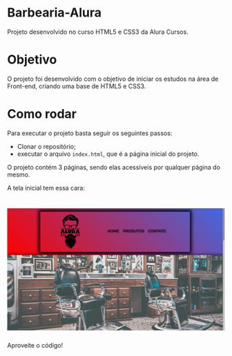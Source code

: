 # Barbearia-Alura

Projeto desenvolvido no curso HTML5 e CSS3 da Alura Cursos.

# Objetivo 

O projeto foi desenvolvido com o objetivo de iniciar os estudos na área de Front-end, criando uma base de HTML5 e CSS3.

# Como rodar

Para executar o projeto basta seguir os seguintes passos:

- Clonar o repositório;
- executar o arquivo ``` index.html ```, que é a página inicial do projeto.

O projeto contém 3 páginas, sendo elas acessíveis por qualquer página do mesmo.

A tela inicial tem essa cara:

<h1 align="center">
    <img src="./assets/pagina-inicial.png"/>
</h1>

Aproveite o código!